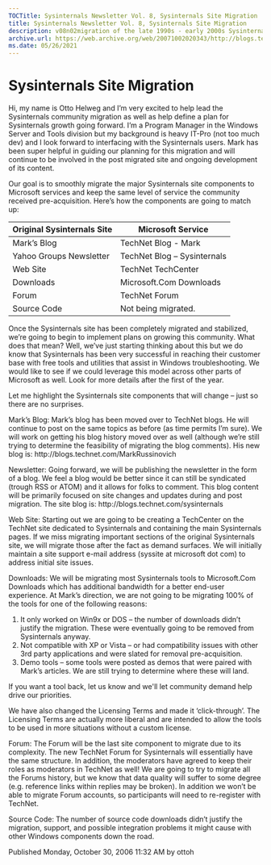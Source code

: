 ```yaml
---
TOCTitle: Sysinternals Newsletter Vol. 8, Sysinternals Site Migration
title: Sysinternals Newsletter Vol. 8, Sysinternals Site Migration
description: v08n02migration of the late 1990s - early 2000s Sysinternals newsletters written by Mark
archive.url: https://web.archive.org/web/20071002020343/http://blogs.technet.com/sysinternals/archive/2006/10/30/sysinternals-site-migration.aspx
ms.date: 05/26/2021
---
```


# Sysinternals Site Migration

Hi, my name is Otto Helweg and I’m very excited to help lead the Sysinternals community migration as well as help define a plan for Sysinternals growth going forward. I’m a Program Manager in the Windows Server and Tools division but my background is heavy IT-Pro (not too much dev) and I look forward to interfacing with the Sysinternals users. Mark has been super helpful in guiding our planning for this migration and will continue to be involved in the post migrated site and ongoing development of its content.

Our goal is to smoothly migrate the major Sysinternals site components to Microsoft services and keep the same level of service the community received pre-acquisition. Here’s how the components are going to match up:

| Original Sysinternals Site  | Microsoft Service  |
|---|---|
| Mark’s Blog  |  TechNet Blog - Mark |
| Yahoo Groups Newsletter | TechNet Blog – Sysinternals |
| Web Site | TechNet TechCenter |
| Downloads | Microsoft.Com Downloads |
| Forum | TechNet Forum |
| Source Code | Not being migrated. |

Once the Sysinternals site has been completely migrated and stabilized, we’re going to begin to implement plans on growing this community. What does that mean? Well, we’ve just starting thinking about this but we do know that Sysinternals has been very successful in reaching their customer base with free tools and utilities that assist in Windows troubleshooting. We would like to see if we could leverage this model across other parts of Microsoft as well. Look for more details after the first of the year.

Let me highlight the Sysinternals site components that will change – just so there are no surprises.

Mark’s Blog: Mark’s blog has been moved over to TechNet blogs. He will continue to post on the same topics as before (as time permits I’m sure). We will work on getting his blog history moved over as well (although we’re still trying to determine the feasibility of migrating the blog comments). His new blog is: http<nolink>://blogs.technet.com/MarkRussinovich

Newsletter: Going forward, we will be publishing the newsletter in the form of a blog. We feel a blog would be better since it can still be syndicated (trough RSS or ATOM) and it allows for folks to comment. This blog content will be primarily focused on site changes and updates during and post migration. The site blog is: http<nolink>://blogs.technet.com/sysinternals

Web Site: Starting out we are going to be creating a TechCenter on the TechNet site dedicated to Sysinternals and containing the main Sysinternals pages. If we miss migrating important sections of the original Sysinternals site, we will migrate those after the fact as demand surfaces. We will initially maintain a site support e-mail address (syssite at microsoft dot com) to address initial site issues.

Downloads: We will be migrating most Sysinternals tools to Microsoft.Com Downloads which has additional bandwidth for a better end-user experience. At Mark’s direction, we are not going to be migrating 100% of the tools for one of the following reasons:

1. It only worked on Win9x or DOS – the number of downloads didn’t justify the migration. These were eventually going to be removed from Sysinternals anyway.
2. Not compatible with XP or Vista – or had compatibility issues with other 3rd party applications and were slated for removal pre-acquisition.
3. Demo tools – some tools were posted as demos that were paired with Mark’s articles. We are still trying to determine where these will land.

If you want a tool back, let us know and we'll let community demand help drive our priorities.

We have also changed the Licensing Terms and made it ‘click-through’. The Licensing Terms are actually more liberal and are intended to allow the tools to be used in more situations without a custom license.

Forum: The Forum will be the last site component to migrate due to its complexity. The new TechNet Forum for Sysinternals will essentially have the same structure. In addition, the moderators have agreed to keep their roles as moderators in TechNet as well! We are going to try to migrate all the Forums history, but we know that data quality will suffer to some degree (e.g. reference links within replies may be broken). In addition we won’t be able to migrate Forum accounts, so participants will need to re-register with TechNet.

Source Code: The number of source code downloads didn’t justify the migration, support, and possible integration problems it might cause with other Windows components down the road.

Published Monday, October 30, 2006 11:32 AM by ottoh
